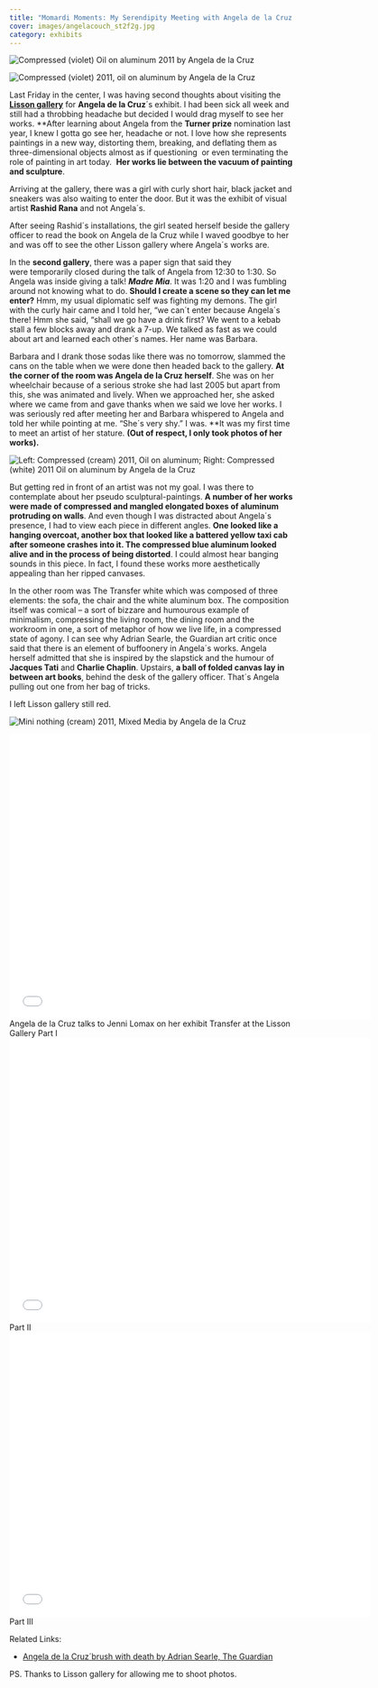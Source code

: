 ```yaml
---
title: "Momardi Moments: My Serendipity Meeting with Angela de la Cruz at the Lisson Gallery"
cover: images/angelacouch_st2f2g.jpg
category: exhibits
---
```


![](./images/angelablue_baityp.jpg "Compressed (violet) Oil on aluminum 2011 by Angela de la Cruz")

![](./images/angelablue2_ihsuqd.jpg "Compressed (violet) 2011, oil on aluminum by Angela de la Cruz")

Last Friday in the center, I was having second thoughts about visiting the **[Lisson gallery](http://www.lissongallery.com/ "Lisson")** for **Angela de la Cruz**´s exhibit. I had been sick all week and still had a throbbing headache but decided I would drag myself to see her works. **After learning about Angela from the **Turner prize** nomination last year, I knew I gotta go see her, headache or not. I love how she represents paintings in a new way, distorting them, breaking, and deflating them as three-dimensional objects almost as if questioning  or even terminating the role of painting in art today.  **Her works lie between the vacuum of painting and sculpture**.

Arriving at the gallery, there was a girl with curly short hair, black jacket and sneakers was also waiting to enter the door. But it was the exhibit of visual artist **Rashid Rana** and not Angela´s.

After seeing Rashid´s installations, the girl seated herself beside the gallery officer to read the book on Angela de la Cruz while I waved goodbye to her and was off to see the other Lisson gallery where Angela´s works are.

In the **second gallery**, there was a paper sign that said they were temporarily closed during the talk of Angela from 12:30 to 1:30. So Angela was inside giving a talk! ***Madre Mia***. It was 1:20 and I was fumbling around not knowing what to do. **Should I create a scene so they can let me enter?** Hmm, my usual diplomatic self was fighting my demons. The girl with the curly hair came and I told her, “we can´t enter because Angela´s there! Hmm she said, “shall we go have a drink first? We went to a kebab stall a few blocks away and drank a 7-up. We talked as fast as we could about art and learned each other´s names. Her name was Barbara.

Barbara and I drank those sodas like there was no tomorrow, slammed the cans on the table when we were done then headed back to the gallery. **At the corner of the room was Angela de la Cruz herself**. She was on her wheelchair because of a serious stroke she had last 2005 but apart from this, she was animated and lively. When we approached her, she asked where we came from and gave thanks when we said we love her works. I was seriously red after meeting her and Barbara whispered to Angela and told her while pointing at me. “She´s very shy.” I was. **It was my first time to meet an artist of her stature. **(Out of respect, I only took photos of her works).**

![](./images/angelaywhite_ybqle0.jpg "Left: Compressed (cream) 2011, Oil on aluminum; Right: Compressed (white) 2011 Oil on aluminum by Angela de la Cruz")

But getting red in front of an artist was not my goal. I was there to contemplate about her pseudo sculptural-paintings. **A number of her works were made of compressed and mangled elongated boxes of aluminum protruding on walls**. And even though I was distracted about Angela´s presence, I had to view each piece in different angles. **One looked like a hanging overcoat, another box that looked like a battered yellow taxi cab after someone crashes into it. The compressed blue aluminum looked alive and in the process of being distorted**. I could almost hear banging sounds in this piece. In fact, I found these works more aesthetically appealing than her ripped canvases.

In the other room was The Transfer white which was composed of three elements: the sofa, the chair and the white aluminum box. The composition itself was comical – a sort of bizzare and humourous example of minimalism, compressing the living room, the dining room and the workroom in one, a sort of metaphor of how we live life, in a compressed state of agony. I can see why Adrian Searle, the Guardian art critic once said that there is an element of buffoonery in Angela´s works. Angela herself admitted that she is inspired by the slapstick and the humour of **Jacques Tati** and **Charlie Chaplin**. Upstairs, **a ball of folded canvas lay in between art books**, behind the desk of the gallery officer. That´s Angela pulling out one from her bag of tricks.

I left Lisson gallery still red.

![](./images/angelabook_l6zuxz.jpg "Mini nothing (cream) 2011, Mixed Media by Angela de la Cruz")

<iframe allowfullscreen="" class="youtube-player" frameborder="0" height="505" src="//www.youtube.com/embed/MxQKrjcKqMs?wmode=transparent&fs=1&hl=en&modestbranding=1&iv_load_policy=3&showsearch=0&rel=0&theme=dark&feature=related" title="YouTube video player" type="text/html" width="640"></iframe>

<figcaption>Angela de la Cruz talks to Jenni Lomax on her exhibit Transfer at the Lisson Gallery Part I</figcaption>

<iframe allowfullscreen="" class="youtube-player" frameborder="0" height="505" src="//www.youtube.com/embed/gOeQ8nUmR6A?wmode=transparent&fs=1&hl=en&modestbranding=1&iv_load_policy=3&showsearch=0&rel=0&theme=dark&feature=related" title="YouTube video player" type="text/html" width="640"></iframe>

<figcaption>Part II</figcaption>

<iframe allowfullscreen="" class="youtube-player" frameborder="0" height="505" src="//www.youtube.com/embed/sRocgiPZcC8?wmode=transparent&fs=1&hl=en&modestbranding=1&iv_load_policy=3&showsearch=0&rel=0&theme=dark&feature=related" title="YouTube video player" type="text/html" width="640"></iframe>

<figcaption>Part III</figcaption>

Related Links:

- [Angela de la Cruz´brush with death by Adrian Searle, The Guardian](http://www.guardian.co.uk/artanddesign/2010/apr/05/angela-de-la-cruz "Angela Guardian")

PS. Thanks to Lisson gallery for allowing me to shoot photos.
